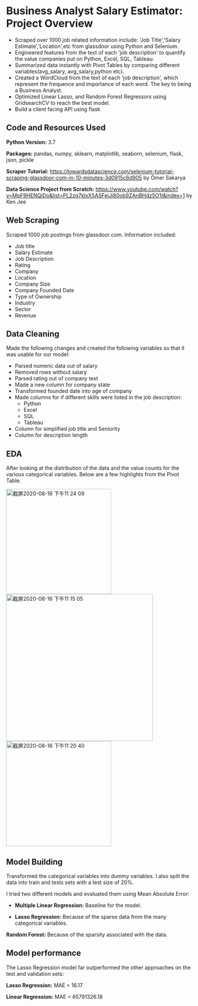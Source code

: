 # Business Analyst Salary Estimator: Project Overview
* Scraped over 1000 job related information include: 'Job Title','Salary Estimate','Location',etc from glassdoor using Python and Selenium.
* Engineered features from the text of each 'job description' to quantify the value companies put on Python, Excel, SQL, Tableau.
* Summarized data instantly with Pivot Tables by comparing different variables(avg_salary, avg_salary,python etc).
* Created a WordCloud from the text of each 'job description', which represent the frequence and importance of each word. The key to being a Business Analyst.
* Optimized Linear Lasso, and Random Forest Regressors using GridsearchCV to reach the best model.
* Build a client facing API using flask

## Code and Resources Used
**Python Version:** 3.7 

**Packages:** pandas, numpy, sklearn, matplotlib, seaborn, selenium, flask, json, pickle

**Scraper Tutorial:** https://towardsdatascience.com/selenium-tutorial-scraping-glassdoor-com-in-10-minutes-3d0915c6d905 by Ömer Sakarya

**Data Science Project from Scratch:** https://www.youtube.com/watch?v=MpF9HENQjDo&list=PL2zq7klxX5ASFejJj80ob9ZAnBHdz5O1t&index=1 by Ken Jee

## Web Scraping
Scraped 1000 job postings from glassdoor.com. Information included:
* Job title
* Salary Estimate
* Job Description
* Rating
* Company
* Location
* Company Size
* Company Founded Date
* Type of Ownership
* Industry
* Sector
* Revenue

## Data Cleaning
Made the following changes and created the following variables so that it was usable for our model:
- Parsed numeric data out of salary
- Removed rows without salary
- Parsed rating out of company text
- Made a new column for company state
- Transformed founded date into age of company
- Made columns for if different skills were listed in the job description:
  - Python
  - Excel
  - SQL
  - Tableau
- Column for simplified job title and Seniority
- Column for description length

## EDA
After looking at the distribution of the data and the value counts for the various categorical variables. Below are a few highlights from the Pivot Table.

<img width="284" alt="截屏2020-08-16 下午11 24 09" src="https://user-images.githubusercontent.com/68720881/90354545-9fe9f100-e017-11ea-8fb7-97fb00dbba40.png"><img width="397" alt="截屏2020-08-16 下午11 15 05" src="https://user-images.githubusercontent.com/68720881/90354133-54831300-e016-11ea-9307-4d2f923aa5c5.png"><img width="284" alt="截屏2020-08-16 下午11 20 40" src="https://user-images.githubusercontent.com/68720881/90354385-32d65b80-e017-11ea-803f-5691cf32d49c.png">

## Model Building
Transformed the categorical variables into dummy variables. I also split the data into train and tests sets with a test size of 20%.

I tried two different models and evaluated them using Mean Absolute Error:
 
 - **Multiple Linear Regression:** Baseline for the model.
 
 - **Lasso Regression:** Because of the sparse data from the many categorical variables.
 
 **Random Forest:** Because of the sparsity associated with the data.
 
 ## Model performance
The Lasso Regression model far outperformed the other approaches on the test and validation sets:

**Lasso Regression:** MAE = 16.17

**Linear Regression:** MAE = 65791326.18
